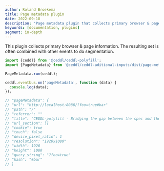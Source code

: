 ```yaml
---
author: Roland Broekema
title: Page metadata plugin
date: 2022-09-18
description: "Page metadata plugin that collects primary browser & page information."
keywords: [documentation, plugins]
segment: in-depth
---
```


This plugin collects primary browser & page information. The resulting set is often combined with other events to do
segmentation.

```js
import {ceddl} from '@ceddl/ceddl-polyfill';
import {PageMetadata} from '@ceddl/ceddl-aditional-inputs/dist/page-metadata';

PageMetadata.run(ceddl);

ceddl.eventbus.on('pageMetadata', function (data) {
  console.log(data);
});

// "pageMetadata": {
// "url": "http://localhost:8080/?foo=true#bar"
// "path": "/"
// "referrer": ""
// "title": "CEDDL-polyfill - Bridging the gap between the spec and the browsers"
// "url_section": []
// "cookie": true
// "touch": false
// "device_pixel_ratio": 1
// "resolution": "1920x1080"
// "width": 1920
// "height": 1080
// "query_string": "?foo=true"
// "hash": "#bar"
// }
```